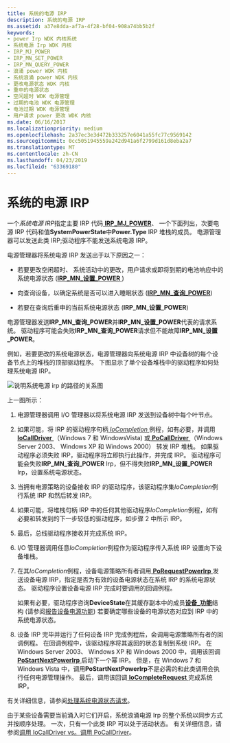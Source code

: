 ```yaml
---
title: 系统的电源 IRP
description: 系统的电源 IRP
ms.assetid: a37e8dda-af7a-4f28-bf04-908a74bb5b2f
keywords:
- power Irp WDK 内核系统
- 系统电源 Irp WDK 内核
- IRP_MJ_POWER
- IRP_MN_SET_POWER
- IRP_MN_QUERY_POWER
- 浪涌 power WDK 内核
- 系统浪涌 power WDK 内核
- 更改电源状态 WDK 内核
- 重申的电源状态
- 空闲超时 WDK 电源管理
- 过期的电池 WDK 电源管理
- 电池过期 WDK 电源管理
- 用户请求 power 更改 WDK 内核
ms.date: 06/16/2017
ms.localizationpriority: medium
ms.openlocfilehash: 2a37ec3e3d472b333257e6041a55fc77c9569142
ms.sourcegitcommit: 0cc5051945559a242d941a6f2799d161d8eba2a7
ms.translationtype: MT
ms.contentlocale: zh-CN
ms.lasthandoff: 04/23/2019
ms.locfileid: "63369180"
---
```

# <a name="power-irps-for-the-system"></a>系统的电源 IRP





一个*系统电源 IRP*指定主要 IRP 代码[ **IRP\_MJ\_POWER**](https://msdn.microsoft.com/library/windows/hardware/ff550784)、 一个下面列出，次要电源 IRP 代码和值**SystemPowerState**中**Power.Type** IRP 堆栈的成员。 电源管理器可以发送此类 IRP;驱动程序不能发送系统电源 IRP。

电源管理器将系统电源 IRP 发送出于以下原因之一：

-   若要更改空闲超时、 系统活动中的更改，用户请求或即将到期的电池响应中的系统电源状态 ([**IRP\_MN\_设置\_POWER** ](https://msdn.microsoft.com/library/windows/hardware/ff551744))

-   向查询设备，以确定系统是否可以进入睡眠状态 ([**IRP\_MN\_查询\_POWER**](https://msdn.microsoft.com/library/windows/hardware/ff551699))

-   若要在查询后重申的当前系统电源状态 (**IRP\_MN\_设置\_POWER**)

电源管理器发送**IRP\_MN\_查询\_POWER**并**IRP\_MN\_设置\_POWER**代表的请求系统。 驱动程序可能会失败**IRP\_MN\_查询\_POWER**请求但不能故障**IRP\_MN\_设置\_POWER**。

例如，若要更改的系统电源状态，电源管理器向系统电源 IRP 中设备树的每个设备节点上的堆栈的顶部驱动程序。 下图显示了单个设备堆栈中的驱动程序如何处理系统电源 IRP。

![说明系统电源 irp 的路径的关系图](images/s2dirp.png)

上一图所示：

1.  电源管理器调用 I/O 管理器以将系统电源 IRP 发送到设备树中每个叶节点。

2.  如果可能，将 IRP 的驱动程序句柄[ *IoCompletion* ](https://msdn.microsoft.com/library/windows/hardware/ff548354)例程，如有必要，并调用[ **IoCallDriver** ](https://msdn.microsoft.com/library/windows/hardware/ff548336) （Windows 7 和 WindowsVista) 或[ **PoCallDriver** ](https://msdn.microsoft.com/library/windows/hardware/ff559654) （Windows Server 2003、 Windows XP 和 Windows 2000） 转发 IRP 堆栈。 如果驱动程序必须失败 IRP，驱动程序将立即执行此操作，并完成 IRP。 驱动程序可能会失败**IRP\_MN\_查询\_POWER** Irp，但不得失败**IRP\_MN\_设置\_POWER** Irp，设置系统电源状态。

3.  当拥有电源策略的设备接收 IRP 的驱动程序，该驱动程序集*IoCompletion*例行系统 IRP 和然后转发 IRP。

4.  如果可能，将堆栈句柄 IRP 中的任何其他驱动程序*IoCompletion*例程，如有必要和转发到的下一步较低的驱动程序，如步骤 2 中所示 IRP。

5.  最后，总线驱动程序接收并完成系统 IRP。

6.  I/O 管理器调用任意*IoCompletion*例程作为驱动程序传入系统 IRP 设置向下设备堆栈。

7.  在其*IoCompletion*例程，设备电源策略所有者调用[ **PoRequestPowerIrp** ](https://msdn.microsoft.com/library/windows/hardware/ff559734)发送设备电源 IRP，指定是否为有效的设备电源状态在系统 IRP 的系统电源状态。 驱动程序设置设备电源 IRP 完成时要调用的回调例程。

    如果有必要，驱动程序咨询**DeviceState**在其缓存副本中的成员[**设备\_功能**](https://msdn.microsoft.com/library/windows/hardware/ff543095)结构 (请参阅[报告设备电源功能](reporting-device-power-capabilities.md)) 若要确定哪些设备的电源状态对应到 IRP 中的系统电源状态。

8.  设备 IRP 完毕并运行了任何设备 IRP 完成例程后，会调用电源策略所有者的回调例程。 在回调例程中，该驱动程序将其返回的状态复制到系统 IRP。 在 Windows Server 2003、 Windows XP 和 Windows 2000 中，调用该回调[ **PoStartNextPowerIrp** ](https://msdn.microsoft.com/library/windows/hardware/ff559776)启动下一个幂 IRP。 但是，在 Windows 7 和 Windows Vista 中，调用**PoStartNextPowerIrp**不是必需的和此类调用会执行任何电源管理操作。 最后，调用该回调[ **IoCompleteRequest** ](https://msdn.microsoft.com/library/windows/hardware/ff548343)完成系统 IRP。

有关详细信息，请参阅[处理系统电源状态请求](handling-system-power-state-requests.md)。

由于某些设备需要当前涌入时它们开启，系统浪涌电源 Irp 的整个系统以同步方式并按顺序处理。 一次，只有一个此类 IRP 可以处于活动状态。 有关详细信息，请参阅[调用 IoCallDriver vs。调用 PoCallDriver](calling-iocalldriver-versus-calling-pocalldriver.md)。

 

 





